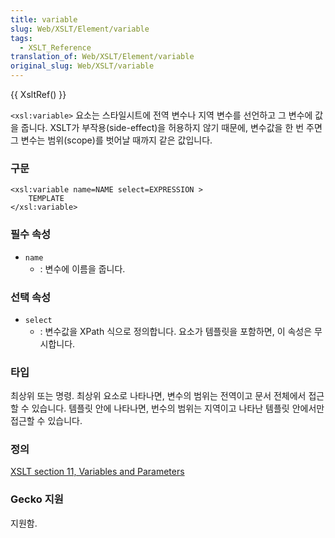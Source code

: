 ```yaml
---
title: variable
slug: Web/XSLT/Element/variable
tags:
  - XSLT_Reference
translation_of: Web/XSLT/Element/variable
original_slug: Web/XSLT/variable
---
```

{{ XsltRef() }}

`<xsl:variable>` 요소는 스타일시트에 전역 변수나 지역 변수를 선언하고 그 변수에 값을 줍니다. XSLT가 부작용(side-effect)을 허용하지 않기 때문에, 변수값을 한 번 주면 그 변수는 범위(scope)를 벗어날 때까지 같은 값입니다.

### 구문

```
<xsl:variable name=NAME select=EXPRESSION >
	TEMPLATE
</xsl:variable>
```

### 필수 속성

- `name`
  - : 변수에 이름을 줍니다.

### 선택 속성

- `select`
  - : 변수값을 XPath 식으로 정의합니다. 요소가 템플릿을 포함하면, 이 속성은 무시합니다.

### 타입

최상위 또는 명령. 최상위 요소로 나타나면, 변수의 범위는 전역이고 문서 전체에서 접근할 수 있습니다. 템플릿 안에 나타나면, 번수의 범위는 지역이고 나타난 템플릿 안에서만 접근할 수 있습니다.

### 정의

[XSLT section 11, Variables and Parameters](http://www.w3.org/TR/xslt#variables)

### Gecko 지원

지원함.
